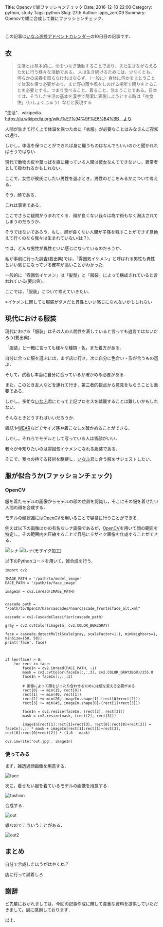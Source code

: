 Title: Opencvで雑ファッションチェック
Date: 2016-12-10 22:00
Category: python, study
Tags: python
Slug: 27th
Author: lapis_zero09
Summary: Opencvで雑に合成して雑にファッションチェック．


#

この記事は[いなふ進捗アドベントカレンダー](http://qiita.com/advent-calendar/2016/enough)の10日目の記事です．

## 衣

> 生活とは基本的に、命をつなぎ活動することであり、また生きながらえるために行う様々な活動である。 人は生き続けるためには、少なくとも、何らかの栄養を取らなければならず、（一般に）身体に何かをまとうことで体温を保つ必要があり、また野の雨や風をしのげる場所で眠りをとることを必要とする。つまり食べること、着ること、住まうことである。日本では、そうした生活の基本を漢字で簡潔に表現しようとする時は「衣食住」（いしょくじゅう）などと表現する

"生活"．wikipedia．https://ja.wikipedia.org/wiki/%E7%94%9F%E6%B4%BB　より

人間が生きて行く上で体温を保つために「衣服」が必要なことはみなさんご存知の通り．

しかし，体温を保つことができれば身に纏うものはなんでもいいのかと聞かれればそうではない．

現代で動物の皮や葉っぱを直に纏っている人間は彼女なんてできないし，異常者として扱われるかもしれない．

ここで，女性が彼氏にしたい男性を選ぶとき，男性のどこをみるかについて考える．

そう，顔である．

これは事実である．

ここでさらに疑問がうまれてくる．顔が良くない我々は為す術もなく淘汰されてしまうのだろうか．

そうではないであろう．もし，顔が良くない人間が子孫を残すことができず息絶えて行くのなら我々は生まれていない(は？)．

では，どんな男性が異性といい感じになっているのだろうか．

私が事前に行った調査(要出典)では，「雰囲気イケメン」と呼ばれる男性も異性といい感じになっている確率が高いことがわかった．

一般的に「雰囲気イケメン」は「髪型」と「服装」によって構成されていると言われている(要出典)．

ここでは，「服装」について考えていきたい．

※イケメンに関しても服装がダメだと異性といい感じになれないかもしれない

## 現代における服装

現代における「服装」はその人の人間性を表していると言っても過言ではないだろう(要出典)．

「服装」と一概に言っても様々な種類・色，また着方がある．

自分に合った服を選ぶには，まず店に行き，次に自分に色合い・形が合うもの選ぶ．

そして，試着し本当に自分に合っているか確かめる必要がある．

また，このとき友人などを連れて行き，第三者的視点から意見をもらうことも重要である．

しかし，多忙な[いなふ](https://twitter.com/made_up_123)君にとって上記プロセスを踏襲することは難しいかもしれない．

そんなときどうすればいいだろうか．

雑誌や[WEAR](http://wear.jp/)などでサイズ感や着こなしを確かめることができる．

しかし，それらでモデルとして写っている人は皆顔がいい．

我々が今知りたいのは雰囲気イケメンになれる服装である．

そこで，我々の持てる技術を駆使し，[いなふ](https://twitter.com/made_up_123)君に合う服をサジェストしたい．


## 服が似合うか(ファッションチェック)

### OpenCV

服を着たモデルの画像からモデルの顔の位置を認識し，そこにその服を着せたい人間の顔を合成する．

モデルの顔認識には[OpenCV](http://opencv.jp/)を用いることで容易に行うことができる．

例えば以下の画像はかの有名なレナ画像であるが，[OpenCV](http://opencv.jp/)を用いて顔の範囲を特定し，その範囲内を圧縮することで容易にモザイク画像を作成することができる．

![レナ](./img/lena.jpeg)
![レナ(モザイク加工)](./img/mosaic_lena.jpg)



以下のPythonコードを用いて，雑合成を行う．

```
import cv2

IMAGE_PATH = '/path/to/model_image'
FACE_PATH = '/path/to/face_image'

imageIn = cv2.imread(IMAGE_PATH)


cascade_path = "/path/to/OpenCV/haarcascades/haarcascade_frontalface_alt.xml"

cascade = cv2.CascadeClassifier(cascade_path)

gray = cv2.cvtColor(imageIn, cv2.COLOR_BGR2GRAY)

face = cascade.detectMultiScale(gray, scaleFactor=1.1, minNeighbors=1, minSize=(50, 50))
print('face', face)



if len(face) > 0:
    for rect in face:
        faceIn = cv2.imread(FACE_PATH, -1)
        mask = cv2.cvtColor(faceIn[:,:,3], cv2.COLOR_GRAY2BGR)/255.0
        faceIn = faceIn[:,:,:3]

        # 画像によって顔をぴったり合わせるためには値を変える必要がある
        rect[0] -= min(15, rect[0])
        rect[1] -= min(40, rect[1])
        rect[2] += min(20, imageIn.shape[1]-(rect[0]+rect[2]))
        rect[3] += min(45, imageIn.shape[0]-(rect[1]+rect[3]))

        faceIn = cv2.resize(faceIn, (rect[2], rect[3]))
        mask = cv2.resize(mask, (rect[2], rect[3]))

        imageIn[rect[1]:rect[1]+rect[3], rect[0]:rect[0]+rect[2]] = faceIn[:,:] * mask + imageIn[rect[1]:rect[1]+rect[3], rect[0]:rect[0]+rect[2]] * (1.0 - mask)

cv2.imwrite('out.jpg', imageIn)
```

### 使ってみる

まず，雑透過顔画像を用意する．

![face](./img/itousan.png)

次に，着せたい服を着ているモデルの画像を用意する．

![fashion](./img/fashion.jpg)

合成する．

![out](./img/out.jpg)

雑なのでこういうことがある．

![out2](./img/out2.jpg)




## まとめ

自分で合成したほうがはやくね？

店に行って試着しろ

## 謝辞

ピ先輩におかれましては，今回の記事作成に関して貴重な資料を提供していただきまして，誠に感謝しております．



以上．
